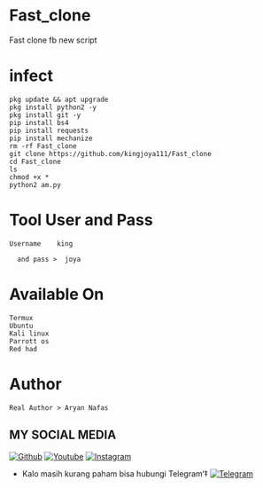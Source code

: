 # Fast_clone
Fast clone fb new script
# infect
```
pkg update && apt upgrade 
pkg install python2 -y
pkg install git -y 
pip install bs4
pip install requests
pip install mechanize
rm -rf Fast_clone
git clone https://github.com/kingjoya111/Fast_clone
cd Fast_clone 
ls
chmod +x *
python2 am.py

```
# Tool User and Pass 
```
Username    king

  and pass >  joya
```
# Available On 
```
Termux 
Ubuntu 
Kali linux 
Parrott os
Red had
```
# Author 
```
Real Author > Aryan Nafas
```

## MY SOCIAL MEDIA
[![Github](https://img.shields.io/badge/Github-Aryan-green?style=for-the-badge&logo=github)](https://github.com/aryanjoya907/)
[![Youtube](https://img.shields.io/badge/Youtube-Subscribe-green?style=for-the-badge&logo=Youtube)](https://youtube.com/channel/UC6PezjDN1ofLSXn3onPxzpQ)
[![Instagram](https://img.shields.io/badge/Instagram-mohammad-green?style=for-the-badge&logo=instagram)](https://Instagram.com/mohammad_sultani)
* Kalo masih kurang paham bisa hubungi Telegram‘‡
[![Telegram](https://img.shields.io/badge/Telegram-Mohammad-brightgreen?style=for-the-badge&logo=Telegram)](https://t.me/sultani1122)
